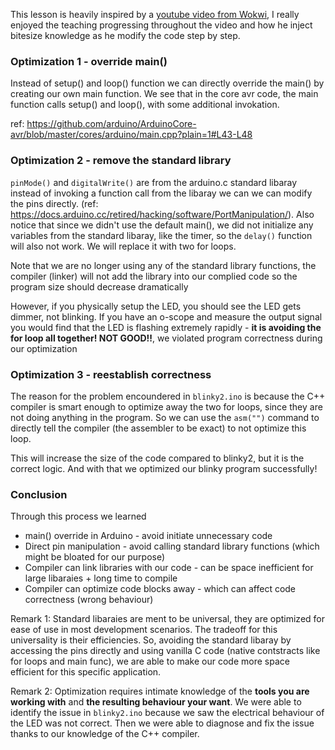 This lesson is heavily inspired by a [youtube video from Wokwi](https://www.youtube.com/watch?v=-XPrSScamXc), I really enjoyed the teaching progressing throughout the video and how he inject bitesize knowledge as he modify the code step by step.

### Optimization 1 - override main()
Instead of setup() and loop() function we can directly override the main() by creating our own main function. We see that in the core avr code, the main function calls setup() and loop(), with some additional invokation. 

ref: https://github.com/arduino/ArduinoCore-avr/blob/master/cores/arduino/main.cpp?plain=1#L43-L48

### Optimization 2 - remove the standard library
`pinMode()` and `digitalWrite()` are from the arduino.c standard libaray instead of invoking a function call from the libaray we can we can modify the pins directly. (ref: https://docs.arduino.cc/retired/hacking/software/PortManipulation/). Also notice that since we didn't use the default main(), we did not initialize any variables from the standard libaray, like the timer, so the `delay()` function will also not work. We will replace it with two for loops.

Note that we are no longer using any of the standard library functions, the compiler (linker) will not add the library into our complied code so the program size should decrease dramatically

However, if you physically setup the LED, you should see the LED gets dimmer, not blinking. If you have an o-scope and measure the output signal you would find that the LED is flashing extremely rapidly - **it is avoiding the for loop all together! NOT GOOD!!**, we violated program correctness during our optimization

### Optimization 3 - reestablish correctness
The reason for the problem encoundered in `blinky2.ino` is because the C++ compiler is smart enough to optimize away the two for loops, since they are not doing anything in the program. So we can use the `asm("")` command to directly tell the compiler (the assembler to be exact) to not optimize this loop. 

This will increase the size of the code compared to blinky2, but it is the correct logic. And with that we optimized our blinky program successfully!

### Conclusion
Through this process we learned 
- main() override in Arduino - avoid initiate unnecessary code
- Direct pin manipulation - avoid calling standard library functions (which might be bloated for our purpose) 
- Compiler can link libraries with our code - can be space inefficient for large libaraies + long time to compile
- Compiler can optimize code blocks away - which can affect code correctness (wrong behaviour)

Remark 1: Standard libaraies are ment to be universal, they are optimized for ease of use in most development scenarios. The tradeoff for this universality is their efficiencies. So, avoiding the standard libaray by accessing the pins directly and using vanilla C code (native contstracts like for loops and main func), we are able to make our code more space efficient for this specific application.

Remark 2: Optimization requires intimate knowledge of the **tools you are working with** and **the resulting behaviour your want**. We were able to identify the issue in `blinky2.ino` because we saw the electrical behaviour of the LED was not correct. Then we were able to diagnose and fix the issue thanks to our knowledge of the C++ compiler. 
